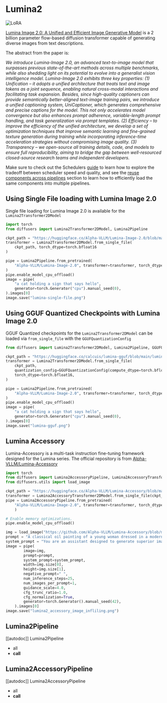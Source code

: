 <!-- Copyright 2025 The HuggingFace Team. All rights reserved.
#
# Licensed under the Apache License, Version 2.0 (the "License");
# you may not use this file except in compliance with the License.
# You may obtain a copy of the License at
#
#     http://www.apache.org/licenses/LICENSE-2.0
#
# Unless required by applicable law or agreed to in writing, software
# distributed under the License is distributed on an "AS IS" BASIS,
# WITHOUT WARRANTIES OR CONDITIONS OF ANY KIND, either express or implied.
# See the License for the specific language governing permissions and
# limitations under the License. -->

# Lumina2

<div class="flex flex-wrap space-x-1">
  <img alt="LoRA" src="https://img.shields.io/badge/LoRA-d8b4fe?style=flat"/>
</div>

[Lumina Image 2.0: A Unified and Efficient Image Generative Model](https://huggingface.co/Alpha-VLLM/Lumina-Image-2.0) is a 2 billion parameter flow-based diffusion transformer capable of generating diverse images from text descriptions.

The abstract from the paper is:

*We introduce Lumina-Image 2.0, an advanced text-to-image model that surpasses previous state-of-the-art methods across multiple benchmarks, while also shedding light on its potential to evolve into a generalist vision intelligence model. Lumina-Image 2.0 exhibits three key properties: (1) Unification – it adopts a unified architecture that treats text and image tokens as a joint sequence, enabling natural cross-modal interactions and facilitating task expansion. Besides, since high-quality captioners can provide semantically better-aligned text-image training pairs, we introduce a unified captioning system, UniCaptioner, which generates comprehensive and precise captions for the model. This not only accelerates model convergence but also enhances prompt adherence, variable-length prompt handling, and task generalization via prompt templates. (2) Efficiency – to improve the efficiency of the unified architecture, we develop a set of optimization techniques that improve semantic learning and fine-grained texture generation during training while incorporating inference-time acceleration strategies without compromising image quality. (3) Transparency – we open-source all training details, code, and models to ensure full reproducibility, aiming to bridge the gap between well-resourced closed-source research teams and independent developers.*

<Tip>

Make sure to check out the Schedulers [guide](../../using-diffusers/schedulers) to learn how to explore the tradeoff between scheduler speed and quality, and see the [reuse components across pipelines](../../using-diffusers/loading#reuse-a-pipeline) section to learn how to efficiently load the same components into multiple pipelines.

</Tip>

## Using Single File loading with Lumina Image 2.0

Single file loading for Lumina Image 2.0 is available for the `Lumina2Transformer2DModel`

```python
import torch
from diffusers import Lumina2Transformer2DModel, Lumina2Pipeline

ckpt_path = "https://huggingface.co/Alpha-VLLM/Lumina-Image-2.0/blob/main/consolidated.00-of-01.pth"
transformer = Lumina2Transformer2DModel.from_single_file(
    ckpt_path, torch_dtype=torch.bfloat16
)

pipe = Lumina2Pipeline.from_pretrained(
    "Alpha-VLLM/Lumina-Image-2.0", transformer=transformer, torch_dtype=torch.bfloat16
)
pipe.enable_model_cpu_offload()
image = pipe(
    "a cat holding a sign that says hello",
    generator=torch.Generator("cpu").manual_seed(0),
).images[0]
image.save("lumina-single-file.png")

```

## Using GGUF Quantized Checkpoints with Lumina Image 2.0

GGUF Quantized checkpoints for the `Lumina2Transformer2DModel` can be loaded via `from_single_file` with the `GGUFQuantizationConfig` 

```python
from diffusers import Lumina2Transformer2DModel, Lumina2Pipeline, GGUFQuantizationConfig 

ckpt_path = "https://huggingface.co/calcuis/lumina-gguf/blob/main/lumina2-q4_0.gguf"
transformer = Lumina2Transformer2DModel.from_single_file(
    ckpt_path,
    quantization_config=GGUFQuantizationConfig(compute_dtype=torch.bfloat16),
    torch_dtype=torch.bfloat16,
)

pipe = Lumina2Pipeline.from_pretrained(
    "Alpha-VLLM/Lumina-Image-2.0", transformer=transformer, torch_dtype=torch.bfloat16
)
pipe.enable_model_cpu_offload()
image = pipe(
    "a cat holding a sign that says hello",
    generator=torch.Generator("cpu").manual_seed(0),
).images[0]
image.save("lumina-gguf.png")
```

## Lumina Accessory

Lumina-Accessory is a multi-task instruction fine-tuning framework designed for the Lumina series. The official repository is from [Alpha-VLLM/Lumina-Accessory](https://github.com/Alpha-VLLM/Lumina-Accessory)

```python
import torch
from diffusers import Lumina2AccessoryPipeline, Lumina2AccessoryTransformer2DModel
from diffusers.utils import load_image

ckpt_path = "https://huggingface.co/Alpha-VLLM/Lumina-Accessory/blob/main/consolidated.00-of-01.pth"
transformer = Lumina2AccessoryTransformer2DModel.from_single_file(ckpt_path, torch_dtype=torch.bfloat16)
pipe = Lumina2AccessoryPipeline.from_pretrained(
    "Alpha-VLLM/Lumina-Image-2.0", transformer=transformer, torch_dtype=torch.bfloat16
    )

# Enable memory optimizations.
pipe.enable_model_cpu_offload()

img = load_image("https://github.com/Alpha-VLLM/Lumina-Accessory/blob/main/examples/case_1_condition.jpg?raw=true")
prompt = "A classical oil painting of a young woman dressed in a modern DARK BLACK leather jacket."
system_prompt = "You are an assistant designed to generate superior images with the highest degree of image-text alignment based on textual prompts and a partially masked image."
image = pipe(
        image=img,
        prompt=prompt,
        system_prompt=system_prompt,
        width=img.size[0],
        height=img.size[1],
        negative_prompt=" ",
        num_inference_steps=25,
        num_images_per_prompt=1,
        guidance_scale=4.0,
        cfg_trunc_ratio=1.0,
        cfg_normalization=True,
        generator=torch.Generator().manual_seed(42),
    ).images[0]
image.save("lumina2_accessory_image_infliling.png")
```

## Lumina2Pipeline

[[autodoc]] Lumina2Pipeline
  - all
  - __call__


## Lumina2AccessoryPipeline

[[autodoc]] Lumina2AccessoryPipeline
  - all
  - __call__